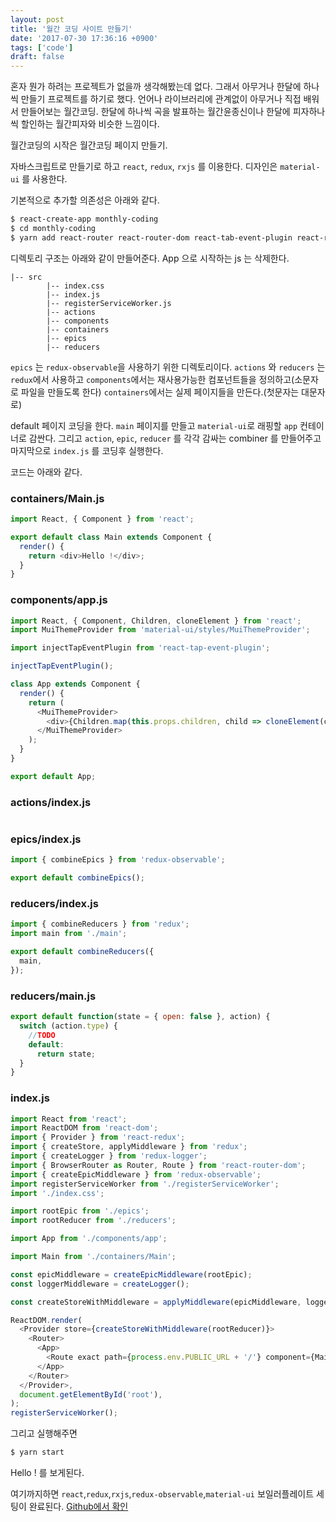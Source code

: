 ```yaml
---
layout: post
title: '월간 코딩 사이트 만들기'
date: '2017-07-30 17:36:16 +0900'
tags: ['code']
draft: false
---
```


혼자 뭔가 하려는 프로젝트가 없을까 생각해봤는데 없다. 그래서 아무거나 한달에 하나씩 만들기 프로젝트를 하기로 했다.
언어나 라이브러리에 관계없이 아무거나 직접 배워서 만들어보는 월간코딩. 한달에 하나씩 곡을 발표하는 월간윤종신이나 한달에 피자하나씩 할인하는 월간피자와 비슷한 느낌이다.

월간코딩의 시작은 월간코딩 페이지 만들기.

자바스크립트로 만들기로 하고 `react`, `redux`, `rxjs` 를 이용한다. 디자인은 `material-ui` 를 사용한다.

기본적으로 추가할 의존성은 아래와 같다.

```bash
$ react-create-app monthly-coding
$ cd monthly-coding
$ yarn add react-router react-router-dom react-tab-event-plugin react-redux redux redux-logger redux-observable rxjs material-ui lodash
```

디렉토리 구조는 아래와 같이 만들어준다.
App 으로 시작하는 js 는 삭제한다.

```
|-- src
        |-- index.css
        |-- index.js
        |-- registerServiceWorker.js
        |-- actions
        |-- components
        |-- containers
        |-- epics
        |-- reducers
```

`epics` 는 `redux-observable`을 사용하기 위한 디렉토리이다.
`actions` 와 `reducers` 는 `redux`에서 사용하고
`components`에서는 재사용가능한 컴포넌트들을 정의하고(소문자로 파일을 만들도록 한다)
`containers`에서는 실제 페이지들을 만든다.(첫문자는 대문자로)

default 페이지 코딩을 한다.
`main` 페이지를 만들고 `material-ui`로 래핑할 `app` 컨테이너로 감싼다. 그리고 `action`, `epic`, `reducer` 를 각각 감싸는 combiner 를 만들어주고 마지막으로 `index.js` 를 코딩후 실행한다.

코드는 아래와 같다.

### containers/Main.js

```js
import React, { Component } from 'react';

export default class Main extends Component {
  render() {
    return <div>Hello !</div>;
  }
}
```

### components/app.js

```js
import React, { Component, Children, cloneElement } from 'react';
import MuiThemeProvider from 'material-ui/styles/MuiThemeProvider';

import injectTapEventPlugin from 'react-tap-event-plugin';

injectTapEventPlugin();

class App extends Component {
  render() {
    return (
      <MuiThemeProvider>
        <div>{Children.map(this.props.children, child => cloneElement(child, {}))}</div>
      </MuiThemeProvider>
    );
  }
}

export default App;
```

### actions/index.js

```js
```

### epics/index.js

```js
import { combineEpics } from 'redux-observable';

export default combineEpics();
```

### reducers/index.js

```js
import { combineReducers } from 'redux';
import main from './main';

export default combineReducers({
  main,
});
```

### reducers/main.js

```js
export default function(state = { open: false }, action) {
  switch (action.type) {
    //TODO
    default:
      return state;
  }
}
```

### index.js

```js
import React from 'react';
import ReactDOM from 'react-dom';
import { Provider } from 'react-redux';
import { createStore, applyMiddleware } from 'redux';
import { createLogger } from 'redux-logger';
import { BrowserRouter as Router, Route } from 'react-router-dom';
import { createEpicMiddleware } from 'redux-observable';
import registerServiceWorker from './registerServiceWorker';
import './index.css';

import rootEpic from './epics';
import rootReducer from './reducers';

import App from './components/app';

import Main from './containers/Main';

const epicMiddleware = createEpicMiddleware(rootEpic);
const loggerMiddleware = createLogger();

const createStoreWithMiddleware = applyMiddleware(epicMiddleware, loggerMiddleware)(createStore);

ReactDOM.render(
  <Provider store={createStoreWithMiddleware(rootReducer)}>
    <Router>
      <App>
        <Route exact path={process.env.PUBLIC_URL + '/'} component={Main} />
      </App>
    </Router>
  </Provider>,
  document.getElementById('root'),
);
registerServiceWorker();
```

그리고 실행해주면

```bash
$ yarn start
```

Hello ! 를 보게된다.

여기까지하면 `react`,`redux`,`rxjs`,`redux-observable`,`material-ui` 보일러플레이트 세팅이 완료된다. [Github에서 확인]

[github에서 확인]: (https://github.com/amuzr/monthly-coding/tree/5861f6882d265a0b3b34cf17cdda0a3f682bdbb8)
